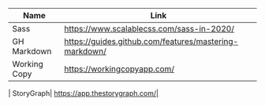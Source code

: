 | Name | Link |
|---|---|
|Sass| https://www.scalablecss.com/sass-in-2020/|
|GH Markdown |  https://guides.github.com/features/mastering-markdown/ |
| Working Copy | https://workingcopyapp.com/ |

| StoryGraph| https://app.thestorygraph.com/|
